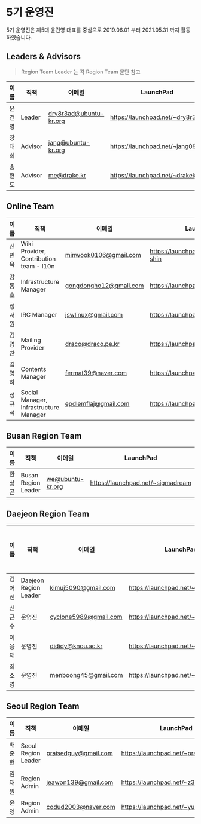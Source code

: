 # 5기 운영진

5기 운영진은 제5대 윤건영 대표를 중심으로 2019.06.01 부터 2021.05.31 까지 활동하였습니다. 

## Leaders & Advisors

> Region Team Leader 는 각 Region Team 문단 참고

| 이름 | 직책 | 이메일 | LaunchPad | 포럼 닉네임 | 위키 닉네임 | 비고 |
| --- | --- | --- | --- | --- | --- | --- |
| 윤건영 | Leader | dry8r3ad@ubuntu-kr.org | https://launchpad.net/~dry8r3ad | Dry8r3aD | Dry8r3aD | . |
| 장태희 | Advisor | jang@ubuntu-kr.org | https://launchpad.net/~jang0913 | janghe11 | janghe11 | . |
| 송현도 | Advisor | me@drake.kr | https://launchpad.net/~drakekr | drake_kr | Wiki | . |

## Online Team

| 이름 | 직책 | 이메일 | LaunchPad | 포럼 닉네임 | 위키 닉네임 | 비고 |
| --- | --- | --- | --- | --- | --- | --- |
| 신민욱 | Wiki Provider, Contribution team - l10n | minwook0106@gmail.com | https://launchpad.net/~minwook-shin | shminwook | Ghg | . |
| 강동호 | Infrastructure Manager | gongdongho12@gmail.com | https://launchpad.net/~dongho1596 | dongho1596 | Dongho1596 | . |
| 정서원 | IRC Manager | jswlinux@gmail.com | https://launchpad.net/~jswlinux | Seony | Seony | . |
| 김영찬 | Mailing Provider | draco@draco.pe.kr | https://launchpad.net/~draco.kr | draco | draco | . |
| 김영하 | Contents Manager	| fermat39@naver.com | https://launchpad.net/~fermat39 | . | . | . |	
| 정규석 | Social Manager, Infrastructure Manager | epdlemflaj@gmail.com | https://launchpad.net/~epdlemflaj | jgyuseok | jgyuseok | . |	

## Busan Region Team

| 이름 | 직책 | 이메일 | LaunchPad | 포럼 닉네임 | 위키 닉네임 | 비고 |
| --- | --- | --- | --- | --- | --- | --- |
| 한상곤 | Busan Region Leader | we@ubuntu-kr.org | https://launchpad.net/~sigmadream | sigmadream | Sigmadream | . |	

## Daejeon Region Team

| 이름 | 직책 | 이메일 | LaunchPad | 포럼 닉네임 | 위키 닉네임 | 비고 |
| --- | --- | --- | --- | --- | --- | --- |
| 김어진 | Daejeon Region Leader  | kimuj5090@gmail.com | https://launchpad.net/~kimuj5090 | . | . | . |
| 신근수 | 운영진 | cyclone5989@gmail.com | https://launchpad.net/~sksno1 | . | . | . |
| 이용재 | 운영진 | dididy@knou.ac.kr | https://launchpad.net/~dididy | taba | . | . |
| 최소영 | 운영진 | menboong45@gmail.com | https://launchpad.net/~menboong44 | . | . |

## Seoul Region Team

| 이름 | 직책 | 이메일 | LaunchPad | 포럼 닉네임 | 위키 닉네임 | 비고 |
| --- | --- | --- | --- | --- | --- | --- |
| 배준현 | Seoul Region Leader	 | praisedguy@gmail.com | https://launchpad.net/~praisedguy | Praisedguy | Praisedguy |  |
| 임재원 | Region Admin | jeawon139@gmail.com | https://launchpad.net/~z3r0d4y	 | . | . | . |	 
| 윤영 | Region Admin | codud2003@naver.com | https://launchpad.net/~yunyoung1819 | . | . | . |	 
